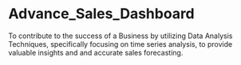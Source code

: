 # Advance_Sales_Dashboard
To contribute to the success of a Business by utilizing Data Analysis Techniques, specifically focusing on time series analysis, to provide valuable insights and and accurate sales forecasting.
